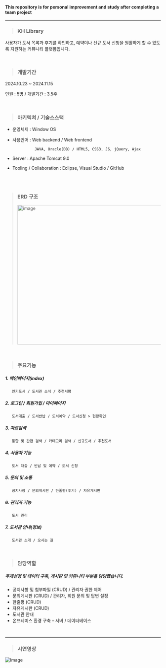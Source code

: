 #### **This repository is for personal improvement and study after completing a team project**

<hr/>

> ### **KH Library**  
사용자가 도서 목록과 후기를 확인하고, 예약이나 신규 도서 신청을 원활하게 할 수 있도록 지원하는 커뮤니티 플랫폼입니다.

<br>

> ### 개발기간 
2024.10.23 ~ 2024.11.15 


인원 : 5명 / 개발기간 : 3.5주

<br>


> ### 아키텍쳐 / 기술스스택 
* 운영체제 : Window OS

* 사용언어 : Web backend / Web frontend


                JAVA, Oracle(DB) / HTML5, CSS3, JS, jQuery, Ajax

* Server : Apache Tomcat 9.0

* Tooling / Collaboration : Eclipse, Visual Studio / GitHub

<br>



<br>

> ### ERD 구조
> <img width="600" height="450" alt="image" src="https://github.com/user-attachments/assets/44ff2173-fb71-4cac-8e1e-3ff8138b0e17" />


<br>

> ### 주요기능
##### 1.   메인페이지(index)

   
       인기도서 / 도서관 소식 / 추천서평
##### 2.    로그인 / 회원가입 / 마이페이지 


       도서대출 / 도서반납 / 도서예약 / 도서신청 > 현황확인
##### 3.   자료검색

    
       통합 및 간편 검색 / 카테고리 검색 / 신규도서 / 추천도서
##### 4.   사용자 기능

    
       도서 대출 / 반납 및 예약 / 도서 신청 
##### 5.  문의 및 소통

    
       공지사항 / 문의게시판 / 한줄평(후기) / 자유게시판
##### 6.  관리자 기능

    
       도서 관리 
##### 7.  도서관 안내(정보)

     
       도서관 소개 / 오시는 길

<br>


> ### 담당역할
##### 주제선정 및 데이터 구축, 게시판 및 커뮤니티 부분을 담당했습니다.

* 공지사항 및 첨부파일 (CRUD) / 관리자 권한 제어
* 문의게시판 (CRUD) / 관리자, 회원 문의 및 답변 설정 
* 한줄평 (CRUD) 
* 자유게시판 (CRUD)
* 도서관 안내 
* 온프레미스 환경 구축 – 서버 / 데이터베이스

<br>
<hr>

> ### 시연영상
![Image](https://github.com/user-attachments/assets/2acf894a-8ef6-4eb8-8026-65404cb26125)





        

